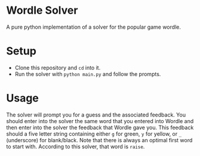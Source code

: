 # Wordle Solver
A pure python implementation of a solver for the popular game wordle.

# Setup
 - Clone this repository and `cd` into it.
 - Run the solver with `python main.py` and follow the prompts.
 
 # Usage
The solver will prompt you for a guess and the associated feedback. You should enter into the solver the same word that you entered into Wordle and then enter into the solver the feedback that Wordle gave you. This feedback should a five letter string containing either `g` for green, `y` for yellow, or `_` (underscore) for blank/black.
Note that there is always an optimal first word to start with. According to this solver, that word is `raise`.

